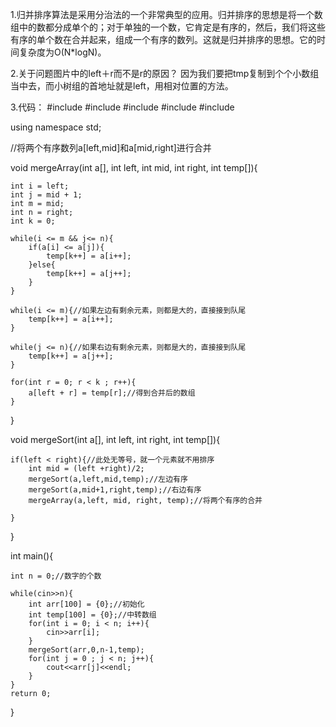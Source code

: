 1.归并排序算法是采用分治法的一个非常典型的应用。归并排序的思想是将一个数组中的数都分成单个的；对于单独的一个数，它肯定是有序的，然后，我们将这些有序的单个数在合并起来，组成一个有序的数列。这就是归并排序的思想。它的时间复杂度为O(N*logN)。


2.关于问题图片中的left＋r而不是r的原因？
因为我们要把tmp复制到个个小数组当中去，而小树组的首地址就是left，用相对位置的方法。

3.代码：
#include <iostream>
#include <cstring>
#include <cmath>
#include <cstdlib>
#include <algorithm>

using namespace std;

//将两个有序数列a[left,mid]和a[mid,right]进行合并

void mergeArray(int a[], int left, int mid, int right, int temp[]){
    
    int i = left;
    int j = mid + 1;
    int m = mid;
    int n = right;
    int k = 0;
    
    while(i <= m && j<= n){
        if(a[i] <= a[j]){
            temp[k++] = a[i++];
        }else{
            temp[k++] = a[j++];
        }
    }
    
    while(i <= m){//如果左边有剩余元素，则都是大的，直接接到队尾
        temp[k++] = a[i++];
    }
    
    while(j <= n){//如果右边有剩余元素，则都是大的，直接接到队尾
        temp[k++] = a[j++];
    }
    
    for(int r = 0; r < k ; r++){
        a[left + r] = temp[r];//得到合并后的数组
    }
}

void mergeSort(int a[], int left, int right, int temp[]){

    if(left < right){//此处无等号，就一个元素就不用排序
        int mid = (left +right)/2;
        mergeSort(a,left,mid,temp);//左边有序
        mergeSort(a,mid+1,right,temp);//右边有序
        mergeArray(a,left, mid, right, temp);//将两个有序的合并
        
    }
    
}


int main(){
    
    int n = 0;//数字的个数

    while(cin>>n){
        int arr[100] = {0};//初始化
        int temp[100] = {0};//中转数组
        for(int i = 0; i < n; i++){
            cin>>arr[i];
        }
        mergeSort(arr,0,n-1,temp);
        for(int j = 0 ; j < n; j++){
            cout<<arr[j]<<endl;
        }
    }
    return 0;
}
